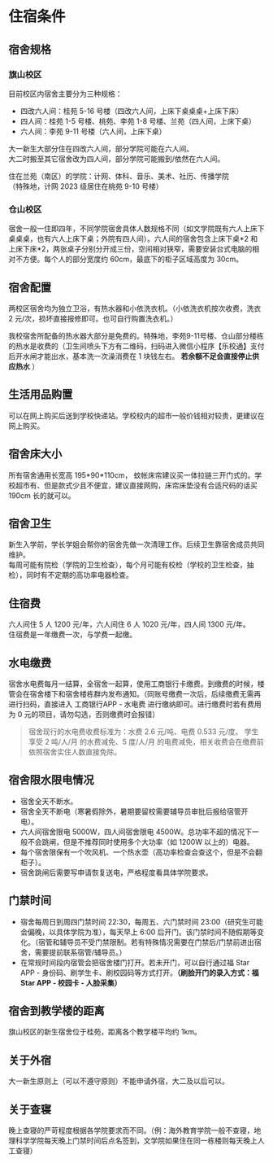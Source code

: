 # 住宿条件

## 宿舍规格

### 旗山校区

目前校区内宿舍主要分为三种规格：

- 四改六人间：桂苑 5-16 号楼（四改六人间，上床下桌桌桌+上床下床）
- 四人间：桂苑 1-5 号楼、桃苑、李苑 1-8 号楼、兰苑（四人间，上床下桌）
- 六人间：李苑 9-11 号楼（六人间，上床下桌）

大一新生大部分住在四改六人间，部分学院可能在六人间。  
大二时搬至其它宿舍改为四人间，部分学院可能搬到/依然在六人间。

住在兰苑（南区）的学院：计网、体科、音乐、美术、社历、传播学院  
（特殊地，计网 2023 级居住在桃苑 9-10 号楼）

### 仓山校区

宿舍一般一住即四年，不同学院宿舍具体人数规格不同（如文学院既有六人上床下桌桌桌，也有六人上床下桌；外院有四人间）。六人间的宿舍包含上床下桌\*2 和上床下床\*2，两张桌子分别分开成三份，空间相对狭窄，需要安装台式电脑的相对不方便。每个人的部分宽度约 60cm，最底下的柜子区域高度为 30cm。

## 宿舍配置

两校区宿舍均为独立卫浴，有热水器和小依洗衣机。（小依洗衣机按次收费，洗衣 2 元/次，损坏直接报修即可。也可自行购置洗衣机。）

我校宿舍所配备的热水器大部分是免费的。特殊地，李苑9-11号楼、仓山部分楼栋的热水是收费的（卫生间喷头下方有二维码，扫码进入微信小程序【乐校通】支付后开水闸才能出水，基本洗一次澡消费在 1 块钱左右。 **若余额不足会直接停止供应热水** ）

## 生活用品购置

可以在网上购买后送到学校快递站。学校校内的超市一般价钱相对较贵，更建议在网上购买。

## 宿舍床大小

所有宿舍通用长宽高 195\*90\*110cm， 蚊帐床帘建议买一体拉链三开门式的。学校超市有、但是款式少且不便宜，建议直接网购，床帘床垫没有合适尺码的话买 190cm 长的就可以。

## 宿舍卫生

新生入学前，学长学姐会帮你的宿舍先做一次清理工作。后续卫生靠宿舍成员共同维护。  
每周可能有院检（学院的卫生检查），每个月可能有校检（学校的卫生检查，抽检），同时有不定期的高功率电器检查。

## 住宿费

六人间住 5 人 1200 元/年，六人间住 6 人 1020 元/年，四人间 1300 元/年。  
住宿费是一年缴费一次，与学费一起缴。

## 水电缴费

宿舍水电费每月一结算，全宿舍一起算，使用工商银行卡缴费。到缴费的时候，楼管会在宿舍楼下和宿舍楼栋群内发布通知。（同账号缴费一次后，后续缴费无需再进行扫码，直接进入 工商银行APP - 水电费 进行缴纳即可。进行缴费时若有费用为 0 元的项目，请勿勾选，否则缴费时会报错）

> 宿舍现行的水电费收费标准为：水费 2.6 元/吨、电费 0.533 元/度。
> 学生享受 2 吨/人/月 的水费减免、5 度/人/月 的电费减免，相关收费会在缴费前依照宿舍实住人数直接免除。

## 宿舍限水限电情况

- 宿舍全天不断水。
- 宿舍全天不断电（寒暑假除外，暑期要留校需要辅导员审批后报给宿管开电）。
- 六人间宿舍限电 5000W，四人间宿舍限电 4500W。总功率不超的情况下一般不会跳闸，但是不推荐同时使用多个大功率（如 1200W 以上的）电器。
- 每个宿舍限保有一个吹风机、一个热水壶（高功率检查会查这个，但是不会翻柜子）。
- 宿舍跳闸后需要写申请恢复送电，严格程度看具体学院要求。

## 门禁时间

- 宿舍每周日到周四门禁时间 22:30，每周五、六门禁时间 23:00（研究生可能会偏晚，以具体学院为准），每天早上 6:00 后开门。该门禁时间不随假期等变化。（宿管和辅导员不受门禁限制。若有特殊情况需要在门禁后/门禁前进出宿舍，需要提前联系宿管/辅导员。）
- 在常规时间段内宿管会把宿舍楼门打开。若未开门，可以自行通过福 Star APP - 身份码、刷学生卡、刷校园码等方式打开。**（刷脸开门的录入方式：福 Star APP - 校园卡 - 人脸采集）**

## 宿舍到教学楼的距离

旗山校区的新生宿舍位于桂苑，距离各个教学楼平均约 1km。

## 关于外宿

大一新生原则上（可以不遵守原则）不能申请外宿，大二及以后可以。

## 关于查寝

晚上查寝的严苛程度根据各学院要求而不同。（例：海外教育学院一般不查寝，地理科学学院每天晚上门禁时间后点名签到，文学院如果住在同一栋楼则每天晚上人工查寝）

